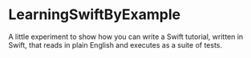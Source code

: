 # LearningSwiftByExample
A little experiment to show how you can write a Swift tutorial, written in Swift, that reads in plain English and executes as a suite of tests.
